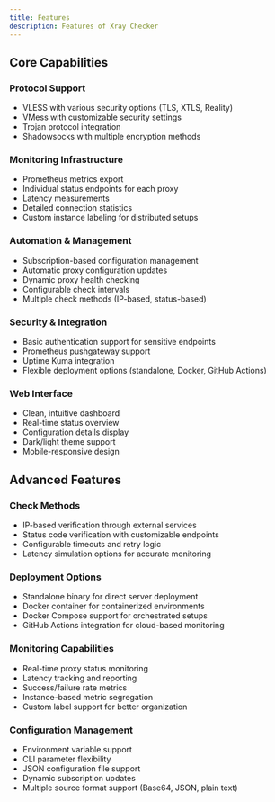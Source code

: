 ```yaml
---
title: Features
description: Features of Xray Checker
---
```


## Core Capabilities

### Protocol Support

- VLESS with various security options (TLS, XTLS, Reality)
- VMess with customizable security settings
- Trojan protocol integration
- Shadowsocks with multiple encryption methods

### Monitoring Infrastructure

- Prometheus metrics export
- Individual status endpoints for each proxy
- Latency measurements
- Detailed connection statistics
- Custom instance labeling for distributed setups

### Automation & Management

- Subscription-based configuration management
- Automatic proxy configuration updates
- Dynamic proxy health checking
- Configurable check intervals
- Multiple check methods (IP-based, status-based)

### Security & Integration

- Basic authentication support for sensitive endpoints
- Prometheus pushgateway support
- Uptime Kuma integration
- Flexible deployment options (standalone, Docker, GitHub Actions)

### Web Interface

- Clean, intuitive dashboard
- Real-time status overview
- Configuration details display
- Dark/light theme support
- Mobile-responsive design

## Advanced Features

### Check Methods

- IP-based verification through external services
- Status code verification with customizable endpoints
- Configurable timeouts and retry logic
- Latency simulation options for accurate monitoring

### Deployment Options

- Standalone binary for direct server deployment
- Docker container for containerized environments
- Docker Compose support for orchestrated setups
- GitHub Actions integration for cloud-based monitoring

### Monitoring Capabilities

- Real-time proxy status monitoring
- Latency tracking and reporting
- Success/failure rate metrics
- Instance-based metric segregation
- Custom label support for better organization

### Configuration Management

- Environment variable support
- CLI parameter flexibility
- JSON configuration file support
- Dynamic subscription updates
- Multiple source format support (Base64, JSON, plain text)
